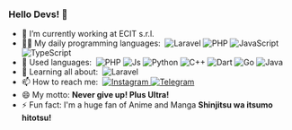 <h3>Hello Devs! 👋</h3>
<ul>
    <li>
        <span>
            🏢 I’m currently working at ECIT s.r.l.
        </span>
    </li>
    <li>
        <span>
            👨‍💻 My daily programming languages:&nbsp;
            <img alt="Laravel" src="https://img.shields.io/badge/laravel%20-%23FF2D20.svg?&style=for-the-badge&logo=laravel&logoColor=white">
            <img alt="PHP" src="https://img.shields.io/badge/php%20-%23777BB4.svg?&style=for-the-badge&logo=php&logoColor=white">
            <img alt="JavaScript" src="https://img.shields.io/badge/Javascript%20-%23F7DF1E.svg?&style=for-the-badge&logo=javascript&logoColor=222222">
            <img alt="TypeScript" src="https://img.shields.io/badge/TypeScript%20-%23007ACC.svg?&style=for-the-badge&logo=typescript&logoColor=white">
        </span>
    </li>
    <li>
        <span>
            🚩 Used languages:&nbsp;
            <img alt="PHP"
                 src="https://img.shields.io/badge/php%20-%23777BB4.svg?&style=for-the-badge&logo=php&logoColor=white">
            <img alt="Js"
                 src="https://img.shields.io/badge/js%20-%23F7DF1E.svg?&style=for-the-badge&logo=javascript&logoColor=222222">
            <img alt="Python"
                 src="https://img.shields.io/badge/python%20-%233776AB.svg?&style=for-the-badge&logo=python&logoColor=white">
            <img alt="C++"
                 src="https://img.shields.io/badge/C++%20-%2300599C.svg?&style=for-the-badge&logo=c%2B%2B&logoColor=white">
            <img alt="Dart"
                 src="https://img.shields.io/badge/Dart%20-%230175C2.svg?&style=for-the-badge&logo=dart&logoColor=white">
            <img alt="Go"
                 src="https://img.shields.io/badge/Go%20-%2300ADD8.svg?&style=for-the-badge&logo=go&logoColor=white">
            <img alt="Java"
                 src="https://img.shields.io/badge/java%20-%23007396.svg?&style=for-the-badge&logo=java&logoColor=white">
        </span>
    </li>
    <li>
        <span>
            🏫 Learning all about:&nbsp;
            <img alt="Laravel"
                 src="https://img.shields.io/badge/laravel%20-%23FF2D20.svg?&style=for-the-badge&logo=laravel&logoColor=white">
        </span>
    </li>
    <li>
        <span>
        📫 How to reach me:&nbsp;
            <a href="https://www.instagram.com/jerrypalmi8/">
                <img src="https://img.shields.io/badge/Instagram-@jerrypalmi8-E4405F?logo=instagram&style=for-the-badge"
                     alt="Instagram">
            </a>
            <a href="https://t.me/tiaxter">
                <img src="https://img.shields.io/badge/Telegram-@tiaxter-2CA5E0?logo=telegram&style=for-the-badge"
                     alt="Telegram">
            </a>
          </span>
    </li>
    <li>
        <span>
            😄 My motto:&nbsp;<b>Never give up! Plus Ultra!</b>
        </span>
    </li>
    <li>
        <span>
          ⚡ Fun fact:&nbsp;I'm a huge fan of Anime and Manga&nbsp;<b>Shinjitsu wa itsumo hitotsu!</b>
        </span>
    </li>
</ul>
